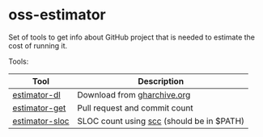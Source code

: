# oss-estimator

Set of tools to get info about GitHub project that is needed to estimate the cost of running it.

Tools:

| Tool                                           | Description                                                                 |
|------------------------------------------------|-----------------------------------------------------------------------------|
| [estimator-dl](./cmd/estimator-dl/main.go)     | Download from [gharchive.org](https://gharchive.org)                        |
| [estimator-get](./cmd/estimator-get/main.go)   | Pull request and commit count                                               |
| [estimator-sloc](./cmd/estimator-sloc/main.go) | SLOC count using [scc](https://github.com/boyter/scc/) (should be in $PATH) |